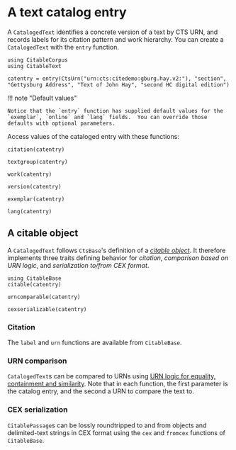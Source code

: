 # A text catalog entry

A `CatalogedText` identifies a concrete version of a text by CTS URN, and records labels for its citation pattern and work hierarchy.  You can create a `CatalogedText` with the `entry` function.

```@example catentry
using CitableCorpus
using CitableText

catentry = entry(CtsUrn("urn:cts:citedemo:gburg.hay.v2:"), "section", "Gettysburg Address", "Text of John Hay", "second HC digital edition")
```

!!! note "Default values"

    Notice that the `entry` function has supplied default values for the `exemplar`, `online` and `lang` fields.  You can override those defaults with optional parameters.


Access values of the cataloged entry with these functions:

```@example catentry
citation(catentry)
```


```@example catentry
textgroup(catentry)
```

```@example catentry
work(catentry)
```
```@example catentry
version(catentry)
```
```@example catentry
exemplar(catentry)
```
```@example catentry
lang(catentry)
```




## A citable object

A `CatalogedText` follows `CtsBase`'s definition of a [*citable object*](https://cite-architecture.github.io/CitableBase.jl/stable/citable/).   It therefore implements three traits defining behavior for *citation*, *comparison based on URN logic*, and *serialization to/from CEX format*.



```@example passage
using CitableBase
citable(catentry)
```

```@example passage
urncomparable(catentry)
```

```@example passage
cexserializable(catentry)
```


### Citation

The `label` and `urn` functions are available from `CitableBase`.


### URN comparison


`CatalogedText`s can be compared to URNs using [URN logic for equality, containment and similarity](https://cite-architecture.github.io/CitableBase.jl/stable/).   Note that in each function, the first parameter is the catalog entry, and the second a URN to compare the text to.

### CEX serialization

`CitablePassage`s can be lossly roundtripped to and from objects and delimited-text strings in CEX format using the `cex` and `fromcex` functions of `CitableBase`.
